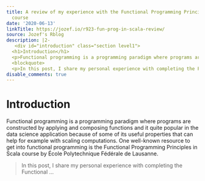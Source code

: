 ```yaml
---
title: A review of my experience with the Functional Programming Principles in Scala
  course
date: '2020-06-13'
linkTitle: https://jozef.io/r923-fun-prog-in-scala-review/
source: Jozef's Rblog
description: |2-
   <div id="introduction" class="section level1">
  <h1>Introduction</h1>
  <p>Functional programming is a programming paradigm where programs are constructed by applying and composing functions and it quite popular in the data science application because of some of its useful properties that can help for example with scaling computations. One well-known resource to get into functional programming is the Functional Programming Principles in Scala course by École Polytechnique Fédérale de Lausanne.</p>
  <blockquote>
  <p>In this post, I share my personal experience with completing the Functional ...
disable_comments: true
---
```

 <div id="introduction" class="section level1">
<h1>Introduction</h1>
<p>Functional programming is a programming paradigm where programs are constructed by applying and composing functions and it quite popular in the data science application because of some of its useful properties that can help for example with scaling computations. One well-known resource to get into functional programming is the Functional Programming Principles in Scala course by École Polytechnique Fédérale de Lausanne.</p>
<blockquote>
<p>In this post, I share my personal experience with completing the Functional ...